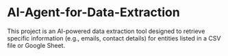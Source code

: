 # AI-Agent-for-Data-Extraction
This project is an AI-powered data extraction tool designed to retrieve specific information (e.g., emails, contact details) for entities listed in a CSV file or Google Sheet.
